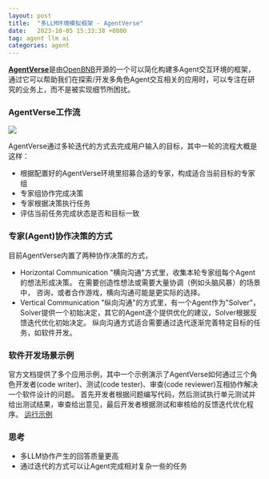 ```yaml
---
layout: post
title:  "多LLM环境模拟框架 - AgentVerse"
date:   2023-10-05 15:33:38 +0800
tag: agent llm ai
categories: agent
---
```

[**AgentVerse**](https://github.com/OpenBMB/AgentVerse)是由[OpenBNB](https://github.com/OpenBMB)开源的一个可以简化构建多Agent交互环境的框架，
通过它可以帮助我们在探索/开发多角色Agent交互相关的应用时，可以专注在研究的业务上，而不是被实现细节所困扰。


### AgentVerse工作流
![](https://user-images.githubusercontent.com/11704492/264917097-6db1c907-b7fc-42f9-946c-89853a28f386.png)

AgentVerse通过多轮迭代的方式去完成用户输入的目标，其中一轮的流程大概是这样：
* 根据配置好的AgentVerse环境里招募合适的专家，构成适合当前目标的专家组
* 专家组协作完成决策
* 专家根据决策执行任务
* 评估当前任务完成状态是否和目标一致

### 专家(Agent)协作决策的方式
目前AgentVerse内置了两种协作决策的方式，
* Horizontal Communication
"横向沟通"方式里，收集本轮专家组每个Agent的想法形成决策。
在需要创造性想法或需要大量协调（例如头脑风暴）的场景中，
咨询，或者合作游戏，横向沟通可能是更实际的选择。
* Vertical Communication
"纵向沟通"的方式里，有一个Agent作为"Solver"，Solver提供一个初始决定，其它的Agent逐个提供优化的建议，Solver根据反馈迭代优化初始决定。
纵向沟通方式适合需要通过迭代逐渐完善特定目标的任务，如软件开发。

### 软件开发场景示例
官方文档提供了多个应用示例，其中一个示例演示了AgentVerse如何通过三个角色开发者(code writer)、测试(code tester)、审查(code reviewer)互相协作解决一个软件设计的问题。
首先开发者根据问题编写代码，然后测试执行单元测试并给出测试结果，审查给出意见，最后开发者根据测试和审核给的反馈迭代优化程序。
[运行示例](https://1024code.com/codecubes/c0ampp7)


### 思考
* 多LLM协作产生的回答质量更高
* 通过迭代的方式可以让Agent完成相对复杂一些的任务

